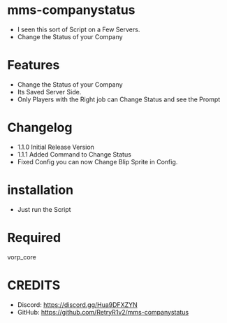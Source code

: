 # mms-companystatus

- I seen this sort of Script on a Few Servers.
- Change the Status of your Company

# Features
 
- Change the Status of your Company
- Its Saved Server Side.
- Only Players with the Right job can Change Status and see the Prompt

# Changelog

- 1.1.0 Initial Release Version
- 1.1.1 Added Command to Change Status
- Fixed Config you can now Change Blip Sprite in Config.

# installation 

- Just run the Script

# Required

vorp_core


# CREDITS
- Discord: https://discord.gg/Hua9DFXZYN
- GitHub: https://github.com/RetryR1v2/mms-companystatus